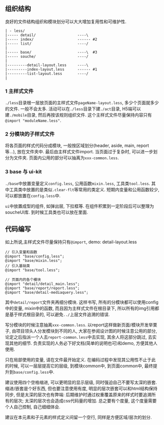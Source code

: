 ## 组织结构
良好的文件结构组织和模块划分可以大大增加复用性和可维护性.

    | - less/
    |----- detail/                   ----\
    |----- index/                    ------ #2
    |----- list/                     ----/
    |
    |----- base/                     ----\  #3
    |----- souche/                   ----/
    |
    |---------detail-layout.less     ----\
    |---------index-layout.less      ------ #1
    |---------list-layout.less       ----/
    |

### 1 主样式文件
`./less`目录根一层放页面的主样式文件`pageName-layout.less`, 多少个页面就多少的文件. 一般不会太多. 活动可以在`./less`目录下建`./act`目录, H5端可以建`./mobile`目录, 然后再按该规则组织文件. 这个主样式文件尽量保持内容只有`@import "moduleName.less"`.

### 2 分模块的子样式文件
将各页面的样式代码分成模块, 一般按区域划分(header, aside, main, report等...), 放在文件夹中. 最后由主样式文件import. 当页面过于复杂时, 可以进一步划分为文件夹. 页面内公用的部分可以抽离为`xxx-common.less`.

### 3 base 与 ui-kit
`./base`中放置变量定义`config.less`, 公用函数`mixin.less`, 工具类`tool.less`. 其中工具类中放置的是类似`.clear-flt`等常用的类定义. 短期内变量和公用函数较少, 可以都放置在`config.less`中.

`ui`中放置成型的组件, 如弹出层, 下拉框等. 在组件积累到一定阶段后可以整理为soucheUI库. 到时候工具类也可以放在里面.



## 代码编写
如上所说,主样式文件尽量保持只有`@import`, demo: detail-layout.less
    
    // 引入变量和函数
    @import "base/config.less";
    @import "base/mixin.less";
    // 引入基础类
    @import "base/tool.less";

    // 页面内的各个模块
    @import "detail/detail_main.less";
    @import "base/report/report.less";
    @import "base/detail-mediaquery.less";

其中`detail/report`文件夹再细分模块. 这样书写, 所有的分模块都可以使用config中的变量, mixin中的函数, 而且因为主样式文件在根目录下, 所以所有的img引用都是基于样式根目录的, 可以避免`../`上层文件追溯的错误.

写分模块的时候注意抽离`xxx-common.less`. 以report这样做新页面/模块开发举栗子, 由项目领头人分发模块到不同的人, 大家在参阅设计图的时候注意公用的部分, 论定之后指派一个人去`report-common.less`中去实现, 其余人将这部分跳过, 去实现其他的细节. 负责实现的人务必下好文档(简单的说明也可)和demo, 方便其他人使用.

只在局部使用的变量, 请在文件最开始定义. 在编码过程中发现其公用性不止于此的时候, 可以一层层提高它的层级, 到模块common中, 到页面common中, 最终提升到`base/config.less`中.

建议使用四个空格缩进, 可以更明显的显示层级, 同时强迫自己不要写太深的嵌套. 缩进/嵌套是个好东西, 但也要注意使用有度, 明显的层次嵌套可以和html结构保持同步, 但是太深的层次也有弊端: 后期维护时通过权重覆盖原来的样式时要追溯所有的层次; 太深的层次也会造成css代码量的增加. 总之要有个度量, 这个度量需要个人自己控制, 自己细细体会.

建议在本元素和子元素的样式定义间留一个空行, 同样是方便区域/层次的划分.